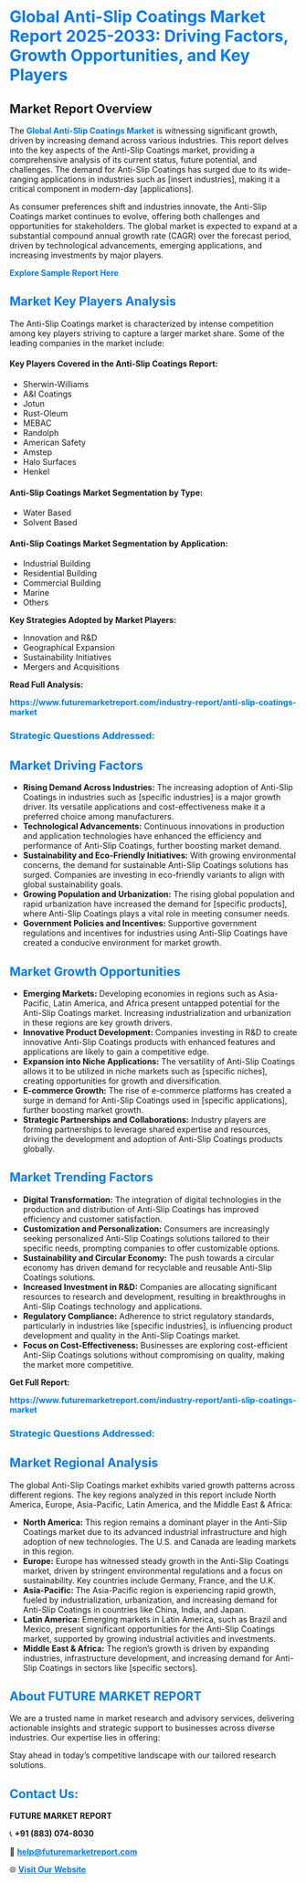 <h1 style="color: #007BFF;">Global Anti-Slip Coatings Market Report 2025-2033: Driving Factors, Growth Opportunities, and Key Players</h1>

<section id="overview">
<h2>Market Report Overview</h2>
<p>The <a href="https://www.futuremarketreport.com/industry-report/anti-slip-coatings-market" style="color: #007BFF; text-decoration: none;"><strong>Global Anti-Slip Coatings Market</strong></a> is witnessing significant growth, driven by increasing demand across various industries. This report delves into the key aspects of the Anti-Slip Coatings market, providing a comprehensive analysis of its current status, future potential, and challenges. The demand for Anti-Slip Coatings has surged due to its wide-ranging applications in industries such as [insert industries], making it a critical component in modern-day [applications].</p>
<p>As consumer preferences shift and industries innovate, the Anti-Slip Coatings market continues to evolve, offering both challenges and opportunities for stakeholders. The global market is expected to expand at a substantial compound annual growth rate (CAGR) over the forecast period, driven by technological advancements, emerging applications, and increasing investments by major players.</p>
</section>

<section id="overview">
<p><a href="https://www.futuremarketreport.com/request-sample/reportId=103377" style="color: #007BFF; text-decoration: none;"><strong>Explore Sample Report Here</strong></a></p>
</section>

<section id="key-players">
<h2 style="color: #007BFF;">Market Key Players Analysis</h2>
<p>The Anti-Slip Coatings market is characterized by intense competition among key players striving to capture a larger market share. Some of the leading companies in the market include:</p>
<h4>Key Players Covered in the Anti-Slip Coatings Report:</h4>
<ul><li>Sherwin-Williams</li><li>A&amp;I Coatings</li><li>Jotun</li><li>Rust-Oleum</li><li>MEBAC</li><li>Randolph</li><li>American Safety</li><li>Amstep</li><li>Halo Surfaces</li><li>Henkel</li></ul>
<h4>Anti-Slip Coatings Market Segmentation by Type:</h4>
<ul><li>Water Based</li><li>Solvent Based</li></ul>

<h4>Anti-Slip Coatings Market Segmentation by Application:</h4>
<ul><li>Industrial Building</li><li>Residential Building</li><li>Commercial Building</li><li>Marine</li><li>Others</li></ul>
<p><strong>Key Strategies Adopted by Market Players:</strong></p>
<ul>
<li>Innovation and R&D</li>
<li>Geographical Expansion</li>
<li>Sustainability Initiatives</li>
<li>Mergers and Acquisitions</li>
</ul>
</section>

<section>
<p><strong>Read Full Analysis: </strong></p><a href="https://www.futuremarketreport.com/industry-report/anti-slip-coatings-market" style="color: #007BFF; text-decoration: none;"><strong>https://www.futuremarketreport.com/industry-report/anti-slip-coatings-market</strong></a>
<h3 style="color: #007BFF;">Strategic Questions Addressed:</h3>
</section>

<section id="driving-factors">
<h2 style="color: #007BFF;">Market Driving Factors</h2>
<ul>
<li><strong>Rising Demand Across Industries:</strong> The increasing adoption of Anti-Slip Coatings in industries such as [specific industries] is a major growth driver. Its versatile applications and cost-effectiveness make it a preferred choice among manufacturers.</li>
<li><strong>Technological Advancements:</strong> Continuous innovations in production and application technologies have enhanced the efficiency and performance of Anti-Slip Coatings, further boosting market demand.</li>
<li><strong>Sustainability and Eco-Friendly Initiatives:</strong> With growing environmental concerns, the demand for sustainable Anti-Slip Coatings solutions has surged. Companies are investing in eco-friendly variants to align with global sustainability goals.</li>
<li><strong>Growing Population and Urbanization:</strong> The rising global population and rapid urbanization have increased the demand for [specific products], where Anti-Slip Coatings plays a vital role in meeting consumer needs.</li>
<li><strong>Government Policies and Incentives:</strong> Supportive government regulations and incentives for industries using Anti-Slip Coatings have created a conducive environment for market growth.</li>
</ul>
</section>

<section id="growth-opportunities">
<h2 style="color: #007BFF;">Market Growth Opportunities</h2>
<ul>
<li><strong>Emerging Markets:</strong> Developing economies in regions such as Asia-Pacific, Latin America, and Africa present untapped potential for the Anti-Slip Coatings market. Increasing industrialization and urbanization in these regions are key growth drivers.</li>
<li><strong>Innovative Product Development:</strong> Companies investing in R&D to create innovative Anti-Slip Coatings products with enhanced features and applications are likely to gain a competitive edge.</li>
<li><strong>Expansion into Niche Applications:</strong> The versatility of Anti-Slip Coatings allows it to be utilized in niche markets such as [specific niches], creating opportunities for growth and diversification.</li>
<li><strong>E-commerce Growth:</strong> The rise of e-commerce platforms has created a surge in demand for Anti-Slip Coatings used in [specific applications], further boosting market growth.</li>
<li><strong>Strategic Partnerships and Collaborations:</strong> Industry players are forming partnerships to leverage shared expertise and resources, driving the development and adoption of Anti-Slip Coatings products globally.</li>
</ul>
</section>

<section id="trending-factors">
<h2 style="color: #007BFF;">Market Trending Factors</h2>
<ul>
<li><strong>Digital Transformation:</strong> The integration of digital technologies in the production and distribution of Anti-Slip Coatings has improved efficiency and customer satisfaction.</li>
<li><strong>Customization and Personalization:</strong> Consumers are increasingly seeking personalized Anti-Slip Coatings solutions tailored to their specific needs, prompting companies to offer customizable options.</li>
<li><strong>Sustainability and Circular Economy:</strong> The push towards a circular economy has driven demand for recyclable and reusable Anti-Slip Coatings solutions.</li>
<li><strong>Increased Investment in R&D:</strong> Companies are allocating significant resources to research and development, resulting in breakthroughs in Anti-Slip Coatings technology and applications.</li>
<li><strong>Regulatory Compliance:</strong> Adherence to strict regulatory standards, particularly in industries like [specific industries], is influencing product development and quality in the Anti-Slip Coatings market.</li>
<li><strong>Focus on Cost-Effectiveness:</strong> Businesses are exploring cost-efficient Anti-Slip Coatings solutions without compromising on quality, making the market more competitive.</li>
</ul>
</section>

<section>
<p><strong>Get Full Report: </strong></p><a href="https://www.futuremarketreport.com/industry-report/anti-slip-coatings-market" style="color: #007BFF; text-decoration: none;"><strong>https://www.futuremarketreport.com/industry-report/anti-slip-coatings-market</strong></a>
<h3 style="color: #007BFF;">Strategic Questions Addressed:</h3>
</section>


<section id="regional-analysis">
<h2 style="color: #007BFF;">Market Regional Analysis</h2>
<p>The global Anti-Slip Coatings market exhibits varied growth patterns across different regions. The key regions analyzed in this report include North America, Europe, Asia-Pacific, Latin America, and the Middle East & Africa:</p>
<ul>
<li><strong>North America:</strong> This region remains a dominant player in the Anti-Slip Coatings market due to its advanced industrial infrastructure and high adoption of new technologies. The U.S. and Canada are leading markets in this region.</li>
<li><strong>Europe:</strong> Europe has witnessed steady growth in the Anti-Slip Coatings market, driven by stringent environmental regulations and a focus on sustainability. Key countries include Germany, France, and the U.K.</li>
<li><strong>Asia-Pacific:</strong> The Asia-Pacific region is experiencing rapid growth, fueled by industrialization, urbanization, and increasing demand for Anti-Slip Coatings in countries like China, India, and Japan.</li>
<li><strong>Latin America:</strong> Emerging markets in Latin America, such as Brazil and Mexico, present significant opportunities for the Anti-Slip Coatings market, supported by growing industrial activities and investments.</li>
<li><strong>Middle East & Africa:</strong> The region’s growth is driven by expanding industries, infrastructure development, and increasing demand for Anti-Slip Coatings in sectors like [specific sectors].</li>
</ul>
</section>

<footer>
<h2 style="color: #007BFF;">About FUTURE MARKET REPORT</h2>
<p>We are a trusted name in market research and advisory services, delivering actionable insights and strategic support to businesses across diverse industries. Our expertise lies in offering:</p>

<p>Stay ahead in today’s competitive landscape with our tailored research solutions.</p>

<h2 style="color: #007BFF;">Contact Us:</h2>
<p><strong>FUTURE MARKET REPORT</strong></p>
<p>📞 <strong>+91 (883) 074-8030</strong></p>
<p>📧 <strong><a href="mailto:help@futuremarketreport.com" style="color: #007BFF;">help@futuremarketreport.com</a></strong></p>
<p>🌐 <strong><a href="https://www.futuremarketreport.com/" style="color: #007BFF;">Visit Our Website</a></strong></p>
</footer>